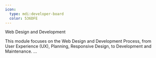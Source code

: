 ```yaml
---
icon:
  type: mdi:developer-board
  color: 536DFE
---
```

Web Design and Development

This module focuses on the Web Design and Development Process, from User Experience (UX), Planning, Responsive Design, to Development and Maintenance. ... 
